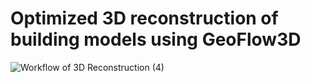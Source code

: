 # Optimized 3D reconstruction of building models using GeoFlow3D

![Workflow of 3D Reconstruction (4)](https://user-images.githubusercontent.com/72500344/212364590-b7fd444d-ec26-4a8b-bda9-fd4e1669bc6e.png)
